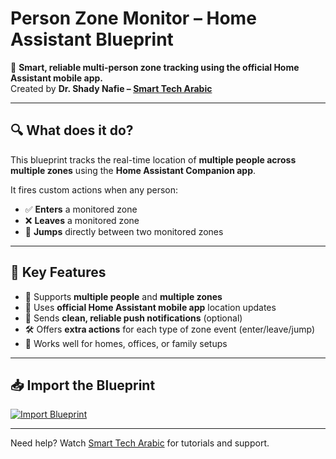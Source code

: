 # Person Zone Monitor – Home Assistant Blueprint

📍 **Smart, reliable multi-person zone tracking using the official Home Assistant mobile app.**  
Created by **Dr. Shady Nafie – [Smart Tech Arabic](https://smarttecharabic.com)**

---

## 🔍 What does it do?

This blueprint tracks the real-time location of **multiple people across multiple zones** using the **Home Assistant Companion app**.

It fires custom actions when any person:
- ✅ **Enters** a monitored zone
- ❌ **Leaves** a monitored zone
- 🔁 **Jumps** directly between two monitored zones

---

## 🌟 Key Features

- 🧠 Supports **multiple people** and **multiple zones**
- 📲 Uses **official Home Assistant mobile app** location updates
- 🔔 Sends **clean, reliable push notifications** (optional)
- 🛠️ Offers **extra actions** for each type of zone event (enter/leave/jump)
- 💬 Works well for homes, offices, or family setups

---

## 📥 Import the Blueprint

[![Import Blueprint](https://my.home-assistant.io/badges/automation_import.svg)](https://my.home-assistant.io/redirect/blueprint_import/?repository_url=https://github.com/shadynafie/PersonZoneMonitor/blob/main/blueprints/automation/shadynafie/person_zone_monitor.yaml)

---

Need help? Watch [Smart Tech Arabic](https://www.youtube.com/@smarttecharabic) for tutorials and support.
